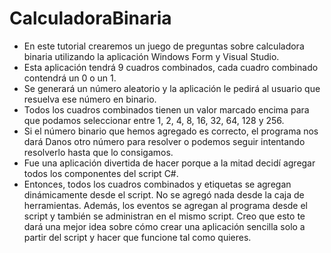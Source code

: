 # CalculadoraBinaria

- En este tutorial crearemos un juego de preguntas sobre calculadora binaria utilizando la aplicación Windows Form y Visual Studio.
- Esta aplicación tendrá 9 cuadros combinados, cada cuadro combinado contendrá un 0 o un 1.
- Se generará un número aleatorio y la aplicación le pedirá al usuario que resuelva ese número en binario.
- Todos los cuadros combinados tienen un valor marcado encima para que podamos seleccionar entre 1, 2, 4, 8, 16, 32, 64, 128 y 256.
- Si el número binario que hemos agregado es correcto, el programa nos dará Danos otro número para resolver o podemos seguir intentando resolverlo hasta que lo consigamos.
- Fue una aplicación divertida de hacer porque a la mitad decidí agregar todos los componentes del script C#.
- Entonces, todos los cuadros combinados y etiquetas se agregan dinámicamente desde el script. No se agregó nada desde la caja de herramientas. Además, los eventos se agregan al programa desde el script y también se administran en el mismo script. Creo que esto te dará una mejor idea sobre cómo crear una aplicación sencilla solo a partir del script y hacer que funcione tal como quieres.
